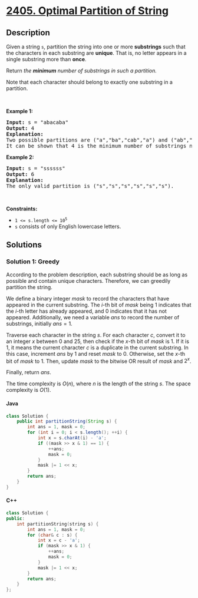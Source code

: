 # [2405. Optimal Partition of String](https://leetcode.com/problems/optimal-partition-of-string)


## Description

<!-- description:start -->

<p>Given a string <code>s</code>, partition the string into one or more <strong>substrings</strong> such that the characters in each substring are <strong>unique</strong>. That is, no letter appears in a single substring more than <strong>once</strong>.</p>

<p>Return <em>the <strong>minimum</strong> number of substrings in such a partition.</em></p>

<p>Note that each character should belong to exactly one substring in a partition.</p>

<p>&nbsp;</p>
<p><strong class="example">Example 1:</strong></p>

<pre>
<strong>Input:</strong> s = &quot;abacaba&quot;
<strong>Output:</strong> 4
<strong>Explanation:</strong>
Two possible partitions are (&quot;a&quot;,&quot;ba&quot;,&quot;cab&quot;,&quot;a&quot;) and (&quot;ab&quot;,&quot;a&quot;,&quot;ca&quot;,&quot;ba&quot;).
It can be shown that 4 is the minimum number of substrings needed.
</pre>

<p><strong class="example">Example 2:</strong></p>

<pre>
<strong>Input:</strong> s = &quot;ssssss&quot;
<strong>Output:</strong> 6
<strong>Explanation:
</strong>The only valid partition is (&quot;s&quot;,&quot;s&quot;,&quot;s&quot;,&quot;s&quot;,&quot;s&quot;,&quot;s&quot;).
</pre>

<p>&nbsp;</p>
<p><strong>Constraints:</strong></p>

<ul>
	<li><code>1 &lt;= s.length &lt;= 10<sup>5</sup></code></li>
	<li><code>s</code> consists of only English lowercase letters.</li>
</ul>

<!-- description:end -->

## Solutions

<!-- solution:start -->

### Solution 1: Greedy

According to the problem description, each substring should be as long as possible and contain unique characters. Therefore, we can greedily partition the string.

We define a binary integer $\textit{mask}$ to record the characters that have appeared in the current substring. The $i$-th bit of $\textit{mask}$ being $1$ indicates that the $i$-th letter has already appeared, and $0$ indicates that it has not appeared. Additionally, we need a variable $\textit{ans}$ to record the number of substrings, initially $\textit{ans} = 1$.

Traverse each character in the string $s$. For each character $c$, convert it to an integer $x$ between $0$ and $25$, then check if the $x$-th bit of $\textit{mask}$ is $1$. If it is $1$, it means the current character $c$ is a duplicate in the current substring. In this case, increment $\textit{ans}$ by $1$ and reset $\textit{mask}$ to $0$. Otherwise, set the $x$-th bit of $\textit{mask}$ to $1$. Then, update $\textit{mask}$ to the bitwise OR result of $\textit{mask}$ and $2^x$.

Finally, return $\textit{ans}$.

The time complexity is $O(n)$, where $n$ is the length of the string $s$. The space complexity is $O(1)$.


#### Java

```java
class Solution {
    public int partitionString(String s) {
        int ans = 1, mask = 0;
        for (int i = 0; i < s.length(); ++i) {
            int x = s.charAt(i) - 'a';
            if ((mask >> x & 1) == 1) {
                ++ans;
                mask = 0;
            }
            mask |= 1 << x;
        }
        return ans;
    }
}
```

#### C++

```cpp
class Solution {
public:
    int partitionString(string s) {
        int ans = 1, mask = 0;
        for (char& c : s) {
            int x = c - 'a';
            if (mask >> x & 1) {
                ++ans;
                mask = 0;
            }
            mask |= 1 << x;
        }
        return ans;
    }
};
```

